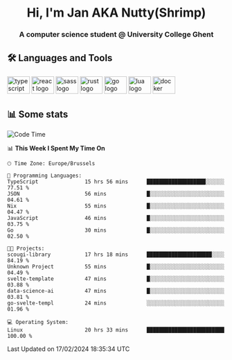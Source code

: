 <h1 align="center">Hi, I'm Jan AKA Nutty(Shrimp)</h1>
<h3 align="center">A computer science student @ University College Ghent</h3>

<h2 align="left">🛠️ Languages and Tools</h2>

###

<div align="left">
  <img src="https://cdn.jsdelivr.net/gh/devicons/devicon/icons/typescript/typescript-original.svg" height="40" width="52" alt="typescript logo"  />
  <img src="https://cdn.jsdelivr.net/gh/devicons/devicon/icons/react/react-original.svg" height="40" width="52" alt="react logo"  />
  <img src="https://cdn.jsdelivr.net/gh/devicons/devicon/icons/sass/sass-original.svg" height="40" width="52" alt="sass logo"  />
  <img src="https://cdn.jsdelivr.net/gh/devicons/devicon@latest/icons/rust/rust-original.svg" height="40" width="52" alt="rust logo" />
  <img src="https://cdn.jsdelivr.net/gh/devicons/devicon/icons/go/go-original.svg" height="40" width="52" alt="go logo"  />
  <img src="https://cdn.jsdelivr.net/gh/devicons/devicon/icons/lua/lua-original.svg" height="40" width="52" alt="lua logo"  />
  <img src="https://cdn.jsdelivr.net/gh/devicons/devicon/icons/docker/docker-original.svg" height="40" width="52" alt="docker logo"  />
</div>

<h2>📊 Some stats</h2>

<!--START_SECTION:waka-->
![Code Time](http://img.shields.io/badge/Code%20Time-4%2C208%20hrs%2034%20mins-blue)

📊 **This Week I Spent My Time On** 

```text
🕑︎ Time Zone: Europe/Brussels

💬 Programming Languages: 
TypeScript               15 hrs 56 mins      ███████████████████░░░░░░   77.51 % 
JSON                     56 mins             █░░░░░░░░░░░░░░░░░░░░░░░░   04.61 % 
Nix                      55 mins             █░░░░░░░░░░░░░░░░░░░░░░░░   04.47 % 
JavaScript               46 mins             █░░░░░░░░░░░░░░░░░░░░░░░░   03.75 % 
Go                       30 mins             █░░░░░░░░░░░░░░░░░░░░░░░░   02.50 % 

🐱‍💻 Projects: 
scougi-library           17 hrs 18 mins      █████████████████████░░░░   84.19 % 
Unknown Project          55 mins             █░░░░░░░░░░░░░░░░░░░░░░░░   04.49 % 
svelte-template          47 mins             █░░░░░░░░░░░░░░░░░░░░░░░░   03.88 % 
data-science-ai          47 mins             █░░░░░░░░░░░░░░░░░░░░░░░░   03.81 % 
go-svelte-templ          24 mins             ░░░░░░░░░░░░░░░░░░░░░░░░░   01.96 % 

💻 Operating System: 
Linux                    20 hrs 33 mins      █████████████████████████   100.00 % 
```


 Last Updated on 17/02/2024 18:35:34 UTC
<!--END_SECTION:waka-->
